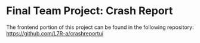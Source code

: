 # Final Team Project: Crash Report
 The frontend portion of this project can be found in the following repository: https://github.com/L7R-a/crashreportui
